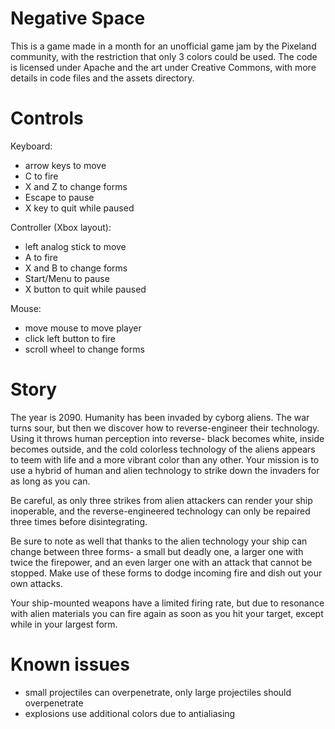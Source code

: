 # Negative Space
This is a game made in a month for an unofficial game jam by the Pixeland community, with the restriction that only 3 colors could be used. The code is licensed under Apache and the art under Creative Commons, with more details in code files and the assets directory.

# Controls
Keyboard:
* arrow keys to move
* C to fire
* X and Z to change forms
* Escape to pause
* X key to quit while paused

Controller (Xbox layout):
* left analog stick to move
* A to fire
* X and B to change forms
* Start/Menu to pause
* X button to quit while paused

Mouse:
* move mouse to move player
* click left button to fire
* scroll wheel to change forms

# Story
The year is 2090. Humanity has been invaded by cyborg aliens. The war turns sour, but then we discover how to reverse-engineer their technology. Using it throws human perception into reverse- black becomes white, inside becomes outside, and the cold colorless technology of the aliens appears to teem with life and a more vibrant color than any other. Your mission is to use a hybrid of human and alien technology to strike down the invaders for as long as you can.

Be careful, as only three strikes from alien attackers can render your ship inoperable, and the reverse-engineered technology can only be repaired three times before disintegrating.

Be sure to note as well that thanks to the alien technology your ship can change between three forms- a small but deadly one, a larger one with twice the firepower, and an even larger one with an attack that cannot be stopped. Make use of these forms to dodge incoming fire and dish out your own attacks.

Your ship-mounted weapons have a limited firing rate, but due to resonance with alien materials you can fire again as soon as you hit your target, except while in your largest form.

# Known issues
* small projectiles can overpenetrate, only large projectiles should overpenetrate
* explosions use additional colors due to antialiasing